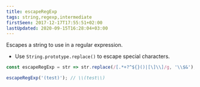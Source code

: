 ```yaml
---
title: escapeRegExp
tags: string,regexp,intermediate
firstSeen: 2017-12-17T17:55:51+02:00
lastUpdated: 2020-09-15T16:28:04+03:00
---
```


Escapes a string to use in a regular expression.

- Use `String.prototype.replace()` to escape special characters.

```js
const escapeRegExp = str => str.replace(/[.*+?^${}()|[\]\\]/g, '\\$&');
```

```js
escapeRegExp('(test)'); // \\(test\\)
```
